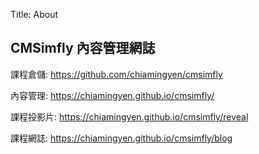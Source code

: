 Title: About

## CMSimfly 內容管理網誌

課程倉儲: <a href="https://github.com/40923227/cd2022">https://github.com/chiamingyen/cmsimfly</a>

內容管理: <a href="https://40923227.github.io/cd2022/content/hwpage.html">https://chiamingyen.github.io/cmsimfly/</a>

課程投影片: <a href="https://40923227.github.io/cd2022/reveal/index.html">https://chiamingyen.github.io/cmsimfly/reveal</a>

課程網誌: <a href="https://40923227.github.io/cd2022/blog/index.html">https://chiamingyen.github.io/cmsimfly/blog</a>








